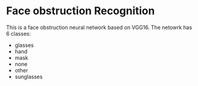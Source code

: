 # Face obstruction Recognition

This is a face obstruction neural network based on VGG16. The netowrk has 6 classes:
- glasses
- hand
- mask
- none
- other
- sunglasses